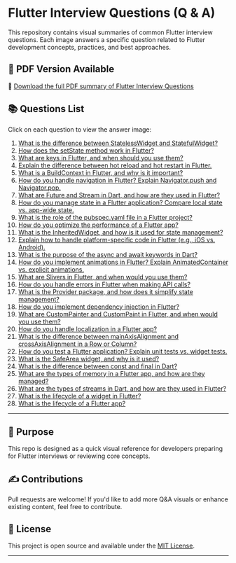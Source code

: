# Flutter Interview Questions (Q & A)

This repository contains visual summaries of common Flutter interview questions. Each image answers a specific question related to Flutter development concepts, practices, and best approaches.

## 📄 PDF Version Available

📄 [Download the full PDF summary of Flutter Interview Questions](https://github.com/user-attachments/files/21966743/Flutter.Interview.Questions.pdf)

## 📚 Questions List

Click on each question to view the answer image:

1. [What is the difference between StatelessWidget and StatefulWidget?](flutter(Q%20%26%20A)/29.png)
2. [How does the setState method work in Flutter?](flutter(Q%20%26%20A)/1.png)
3. [What are keys in Flutter, and when should you use them?](flutter(Q%20%26%20A)/2.png)
4. [Explain the difference between hot reload and hot restart in Flutter.](flutter(Q%20%26%20A)/3.png)
5. [What is a BuildContext in Flutter, and why is it important?](flutter(Q%20%26%20A)/4.png)
6. [How do you handle navigation in Flutter? Explain Navigator.push and Navigator.pop.](flutter(Q%20%26%20A)/5.png)
7. [What are Future and Stream in Dart, and how are they used in Flutter?](flutter(Q%20%26%20A)/6.png)
8. [How do you manage state in a Flutter application? Compare local state vs. app-wide state.](flutter(Q%20%26%20A)/7.png)
9. [What is the role of the pubspec.yaml file in a Flutter project?](flutter(Q%20%26%20A)/8.png)
10. [How do you optimize the performance of a Flutter app?](flutter(Q%20%26%20A)/9.png)
11. [What is the InheritedWidget, and how is it used for state management?](flutter(Q%20%26%20A)/10.png)
12. [Explain how to handle platform-specific code in Flutter (e.g., iOS vs. Android).](flutter(Q%20%26%20A)/11.png)
13. [What is the purpose of the async and await keywords in Dart?](flutter(Q%20%26%20A)/12.png)
14. [How do you implement animations in Flutter? Explain AnimatedContainer vs. explicit animations.](flutter(Q%20%26%20A)/13.png)
15. [What are Slivers in Flutter, and when would you use them?](flutter(Q%20%26%20A)/14.png)
16. [How do you handle errors in Flutter when making API calls?](flutter(Q%20%26%20A)/15.png)
17. [What is the Provider package, and how does it simplify state management?](flutter(Q%20%26%20A)/16.png)
18. [How do you implement dependency injection in Flutter?](flutter(Q%20%26%20A)/17.png)
19. [What are CustomPainter and CustomPaint in Flutter, and when would you use them?](flutter(Q%20%26%20A)/18.png)
20. [How do you handle localization in a Flutter app?](flutter(Q%20%26%20A)/19.png)
21. [What is the difference between mainAxisAlignment and crossAxisAlignment in a Row or Column?](flutter(Q%20%26%20A)/20.png)
22. [How do you test a Flutter application? Explain unit tests vs. widget tests.](flutter(Q%20%26%20A)/21.png)
23. [What is the SafeArea widget, and why is it used?](flutter(Q%20%26%20A)/22.png)
24. [What is the difference between const and final in Dart?](flutter(Q%20%26%20A)/23.png)
25. [What are the types of memory in a Flutter app, and how are they managed?](flutter(Q%20%26%20A)/24.png)
26. [What are the types of streams in Dart, and how are they used in Flutter?](flutter(Q%20%26%20A)/25.png)
27. [What is the lifecycle of a widget in Flutter?](flutter(Q%20%26%20A)/26.png)
28. [What is the lifecycle of a Flutter app?](flutter(Q%20%26%20A)/27.png)

---

## 🧠 Purpose

This repo is designed as a quick visual reference for developers preparing for Flutter interviews or reviewing core concepts.

## ✍️ Contributions

Pull requests are welcome! If you'd like to add more Q&A visuals or enhance existing content, feel free to contribute.

## 📄 License

This project is open source and available under the [MIT License](LICENSE).

---
